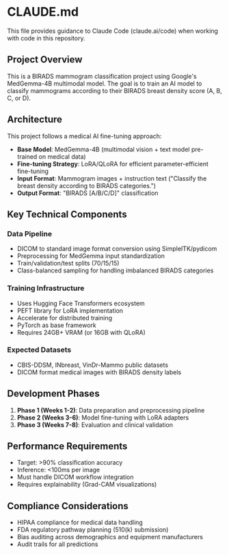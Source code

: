 # CLAUDE.md

This file provides guidance to Claude Code (claude.ai/code) when working with code in this repository.

## Project Overview

This is a BIRADS mammogram classification project using Google's MedGemma-4B multimodal model. The goal is to train an AI model to classify mammograms according to their BIRADS breast density score (A, B, C, or D).

## Architecture

This project follows a medical AI fine-tuning approach:

- **Base Model**: MedGemma-4B (multimodal vision + text model pre-trained on medical data)
- **Fine-tuning Strategy**: LoRA/QLoRA for efficient parameter-efficient fine-tuning
- **Input Format**: Mammogram images + instruction text ("Classify the breast density according to BIRADS categories.")
- **Output Format**: "BIRADS [A/B/C/D]" classification

## Key Technical Components

### Data Pipeline
- DICOM to standard image format conversion using SimpleITK/pydicom
- Preprocessing for MedGemma input standardization
- Train/validation/test splits (70/15/15)
- Class-balanced sampling for handling imbalanced BIRADS categories

### Training Infrastructure
- Uses Hugging Face Transformers ecosystem
- PEFT library for LoRA implementation
- Accelerate for distributed training
- PyTorch as base framework
- Requires 24GB+ VRAM (or 16GB with QLoRA)

### Expected Datasets
- CBIS-DDSM, INbreast, VinDr-Mammo public datasets
- DICOM format medical images with BIRADS density labels

## Development Phases

1. **Phase 1 (Weeks 1-2)**: Data preparation and preprocessing pipeline
2. **Phase 2 (Weeks 3-6)**: Model fine-tuning with LoRA adapters  
3. **Phase 3 (Weeks 7-8)**: Evaluation and clinical validation

## Performance Requirements

- Target: >90% classification accuracy
- Inference: <100ms per image
- Must handle DICOM workflow integration
- Requires explainability (Grad-CAM visualizations)

## Compliance Considerations

- HIPAA compliance for medical data handling
- FDA regulatory pathway planning (510(k) submission)
- Bias auditing across demographics and equipment manufacturers
- Audit trails for all predictions